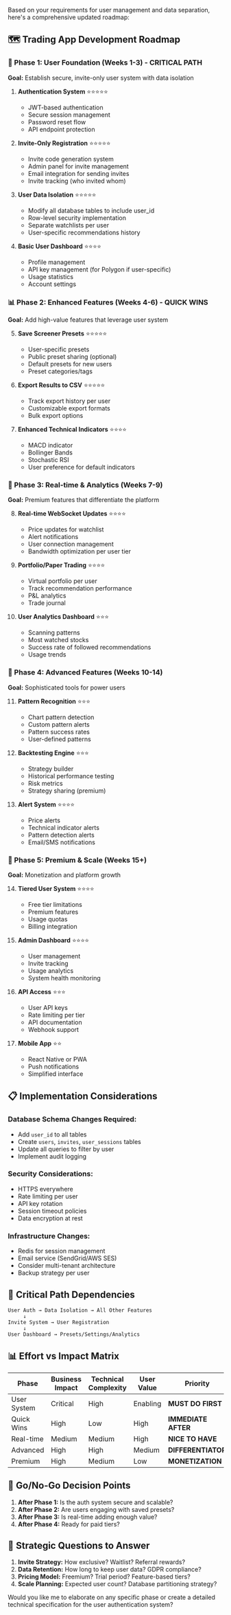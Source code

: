 Based on your requirements for user management and data separation, here's a comprehensive updated roadmap:

## 🗺️ Trading App Development Roadmap

### 🔐 Phase 1: User Foundation (Weeks 1-3) - CRITICAL PATH
**Goal:** Establish secure, invite-only user system with data isolation

1. **Authentication System** ⭐️⭐️⭐️⭐️⭐️
   - JWT-based authentication
   - Secure session management
   - Password reset flow
   - API endpoint protection

2. **Invite-Only Registration** ⭐️⭐️⭐️⭐️⭐️
   - Invite code generation system
   - Admin panel for invite management
   - Email integration for sending invites
   - Invite tracking (who invited whom)

3. **User Data Isolation** ⭐️⭐️⭐️⭐️⭐️
   - Modify all database tables to include user_id
   - Row-level security implementation
   - Separate watchlists per user
   - User-specific recommendations history

4. **Basic User Dashboard** ⭐️⭐️⭐️⭐️
   - Profile management
   - API key management (for Polygon if user-specific)
   - Usage statistics
   - Account settings

### 📊 Phase 2: Enhanced Features (Weeks 4-6) - QUICK WINS
**Goal:** Add high-value features that leverage user system

5. **Save Screener Presets** ⭐️⭐️⭐️⭐️⭐️
   - User-specific presets
   - Public preset sharing (optional)
   - Default presets for new users
   - Preset categories/tags

6. **Export Results to CSV** ⭐️⭐️⭐️⭐️⭐️
   - Track export history per user
   - Customizable export formats
   - Bulk export options

7. **Enhanced Technical Indicators** ⭐️⭐️⭐️⭐️
   - MACD indicator
   - Bollinger Bands
   - Stochastic RSI
   - User preference for default indicators

### 🚀 Phase 3: Real-time & Analytics (Weeks 7-9)
**Goal:** Premium features that differentiate the platform

8. **Real-time WebSocket Updates** ⭐️⭐️⭐️⭐️
   - Price updates for watchlist
   - Alert notifications
   - User connection management
   - Bandwidth optimization per user tier

9. **Portfolio/Paper Trading** ⭐️⭐️⭐️⭐️
   - Virtual portfolio per user
   - Track recommendation performance
   - P&L analytics
   - Trade journal

10. **User Analytics Dashboard** ⭐️⭐️⭐️
    - Scanning patterns
    - Most watched stocks
    - Success rate of followed recommendations
    - Usage trends

### 💎 Phase 4: Advanced Features (Weeks 10-14)
**Goal:** Sophisticated tools for power users

11. **Pattern Recognition** ⭐️⭐️⭐️
    - Chart pattern detection
    - Custom pattern alerts
    - Pattern success rates
    - User-defined patterns

12. **Backtesting Engine** ⭐️⭐️⭐️
    - Strategy builder
    - Historical performance testing
    - Risk metrics
    - Strategy sharing (premium)

13. **Alert System** ⭐️⭐️⭐️⭐️
    - Price alerts
    - Technical indicator alerts
    - Pattern detection alerts
    - Email/SMS notifications

### 🌟 Phase 5: Premium & Scale (Weeks 15+)
**Goal:** Monetization and platform growth

14. **Tiered User System** ⭐️⭐️⭐️⭐️
    - Free tier limitations
    - Premium features
    - Usage quotas
    - Billing integration

15. **Admin Dashboard** ⭐️⭐️⭐️⭐️
    - User management
    - Invite tracking
    - Usage analytics
    - System health monitoring

16. **API Access** ⭐️⭐️⭐️
    - User API keys
    - Rate limiting per tier
    - API documentation
    - Webhook support

17. **Mobile App** ⭐️⭐️
    - React Native or PWA
    - Push notifications
    - Simplified interface

## 📋 Implementation Considerations

### Database Schema Changes Required:
- Add `user_id` to all tables
- Create `users`, `invites`, `user_sessions` tables
- Update all queries to filter by user
- Implement audit logging

### Security Considerations:
- HTTPS everywhere
- Rate limiting per user
- API key rotation
- Session timeout policies
- Data encryption at rest

### Infrastructure Changes:
- Redis for session management
- Email service (SendGrid/AWS SES)
- Consider multi-tenant architecture
- Backup strategy per user

## 🎯 Critical Path Dependencies

```
User Auth → Data Isolation → All Other Features
     ↓
Invite System → User Registration
     ↓
User Dashboard → Presets/Settings/Analytics
```

## 📊 Effort vs Impact Matrix

| Phase | Business Impact | Technical Complexity | User Value | Priority |
|-------|----------------|---------------------|------------|----------|
| User System | Critical | High | Enabling | **MUST DO FIRST** |
| Quick Wins | High | Low | High | **IMMEDIATE AFTER** |
| Real-time | Medium | Medium | High | **NICE TO HAVE** |
| Advanced | High | High | Medium | **DIFFERENTIATOR** |
| Premium | High | Medium | Low | **MONETIZATION** |

## 🚦 Go/No-Go Decision Points

1. **After Phase 1:** Is the auth system secure and scalable?
2. **After Phase 2:** Are users engaging with saved presets?
3. **After Phase 3:** Is real-time adding enough value?
4. **After Phase 4:** Ready for paid tiers?

## 💭 Strategic Questions to Answer

1. **Invite Strategy:** How exclusive? Waitlist? Referral rewards?
2. **Data Retention:** How long to keep user data? GDPR compliance?
3. **Pricing Model:** Freemium? Trial period? Feature-based tiers?
4. **Scale Planning:** Expected user count? Database partitioning strategy?

Would you like me to elaborate on any specific phase or create a detailed technical specification for the user authentication system?